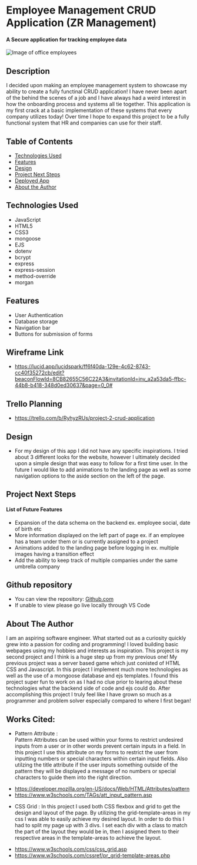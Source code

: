 # Employee Management CRUD Application (ZR Management)

#### A Secure application for tracking employee data
<img src="https://plus.unsplash.com/premium_photo-1661725357418-fb09ff7c0aae?fm=jpg&q=60&w=3000&ixlib=rb-4.0.3&ixid=M3wxMjA3fDB8MHxzZWFyY2h8MXx8b2ZmaWNlJTIwd29ya2VyfGVufDB8fDB8fHww" alt="Image of office employees"/>


## Description
I decided upon making an employee management system to showcase my ability to create a fully functinal CRUD application! I have never been apart of the behind the scenes of a job and I have always had a weird interest in how the onboarding process and systems all tie together. This application is my first crack at a basic implementation of these systems that every company utilizes today! Over time I hope to expand this project to be a fully functional system that HR and companies can use for their staff.

## Table of Contents
* [Technologies Used](#technologiesused)
* [Features](#features)
* [Design](#design)
* [Project Next Steps](#nextsteps)
* [Deployed App](#deployment)
* [About the Author](#Author)

## <a name="technologiesused"></a>Technologies Used
* JavaScript
* HTML5
* CSS3
* mongoose 
* EJS
* dotenv
* bcrypt
* express
* express-session
* method-override
* morgan 



## Features
* User Authentication
* Database storage
* Navigation bar 
* Buttons for submission of forms

## Wireframe Link
* https://lucid.app/lucidspark/ff6f40da-129e-4c62-8743-cc40f35272cb/edit?beaconFlowId=8CB82655C56C22A3&invitationId=inv_a2a53da5-ffbc-44b8-b418-348d0ed30637&page=0_0#

## Trello Planning
* https://trello.com/b/RyhyzRUs/project-2-crud-application

## <a name="design"></a>Design
* For my design of this app I did not have any specific inspirations. I tried about 3 different looks for the website, however I ultimately decided upon a simple design that was easy to follow for a first time user. In the future I would like to add animations to the landing page as well as some navigation options to the aside section on the left of the page. 


## <a name="nextsteps"></a>Project Next Steps
#### List of Future Features
* Expansion of the data schema on the backend ex. employee social, date of birth etc
* More information displayed on the left part of page ex. if an employee has a team under them or is currently assigned to a project
* Animations added to the landing page before logging in ex. multiple images having a transition effect
* Add the ability to keep track of multiple companies under the same umbrella company


## Github repository
* You can view the repository:
[Github.com](https://github.com/Zebyrod/employee-management-system)
* If unable to view please go live locally through VS Code

## <a name="Zebastian Rodriguez"></a>About The Author
I am an aspiring software engineer. What started out as a curiosity quickly grew into a passion for coding and programming! I loved building basic webpages using my hobbies and interests as inspiration. This project is my second project and I think is a huge step up from my previous one! My previous project was a server based game which just conisted of HTML CSS and Javascript. In this project I implement much more technologies as well as the use of a mongoose database and ejs templates. I found this project super fun to work on as I had no clue prior to learing about these technologies what the backend side of code and ejs could do. After accomplishing this project I truly feel like I have grown so much as a programmer and problem solver especially compared to where I first began!
    
## Works Cited:
* Pattern Attribute :    
Pattern Attributes can be used within your forms to restrict undesired inputs from a user or in other words prevent certain inputs in a field. In this project I use this attribute on my forms to restrict the user from inputting numbers or special characters within certain input fields. Also utilzing the title attribute if the user inputs something outside of the pattern they will be displayed a message of no numbers or special characters to guide them into the right direction. 
- https://developer.mozilla.org/en-US/docs/Web/HTML/Attributes/pattern
- https://www.w3schools.com/TAGs/att_input_pattern.asp

* CSS Grid : 
In this project I used both CSS flexbox and grid to get the design and layout of the page. By utilizing the grid-template-areas in my css I was able to easily achieve my desired layout. In order to do this I had to split my page up with 3 divs. I set each div with a class to match the part of the layout they would be in, then I assigned them to their respective areas in the template-areas to achieve the layout.
- https://www.w3schools.com/css/css_grid.asp
- https://www.w3schools.com/cssref/pr_grid-template-areas.php